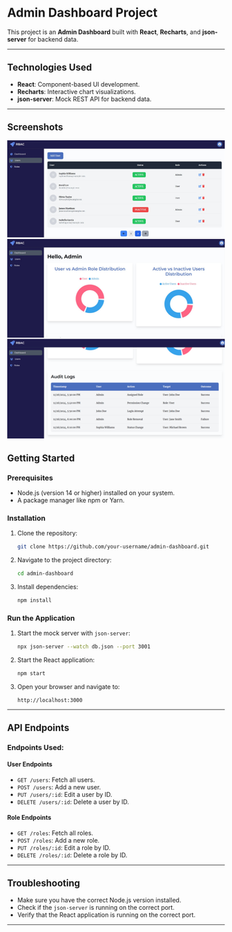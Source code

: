 # Admin Dashboard Project

This project is an **Admin Dashboard** built with **React**, **Recharts**, and **json-server** for backend data.

---

## **Technologies Used**
- **React**: Component-based UI development.
- **Recharts**: Interactive chart visualizations.
- **json-server**: Mock REST API for backend data.

---

## Screenshots

![Screenshot 1](public/s1.jpeg)
![Screenshot 2](public/s2.jpeg)
![Screenshot 2](public/s3.png)


## **Getting Started**

### **Prerequisites**
- Node.js (version 14 or higher) installed on your system.
- A package manager like npm or Yarn.

### **Installation**
1. Clone the repository:
   ```bash
   git clone https://github.com/your-username/admin-dashboard.git
   ```
2. Navigate to the project directory:
   ```bash
   cd admin-dashboard
   ```
3. Install dependencies:
   ```bash
   npm install
   ```

### **Run the Application**
1. Start the mock server with `json-server`:
   ```bash
   npx json-server --watch db.json --port 3001
   ```
2. Start the React application:
   ```bash
   npm start
   ```
3. Open your browser and navigate to:
   ```
   http://localhost:3000
   ```

---

## **API Endpoints**

### Endpoints Used:

#### User Endpoints
- `GET /users`: Fetch all users.
- `POST /users`: Add a new user.
- `PUT /users/:id`: Edit a user by ID.
- `DELETE /users/:id`: Delete a user by ID.

#### Role Endpoints
- `GET /roles`: Fetch all roles.
- `POST /roles`: Add a new role.
- `PUT /roles/:id`: Edit a role by ID.
- `DELETE /roles/:id`: Delete a role by ID.

---

## **Troubleshooting**

- Make sure you have the correct Node.js version installed.
- Check if the `json-server` is running on the correct port.
- Verify that the React application is running on the correct port.

---
